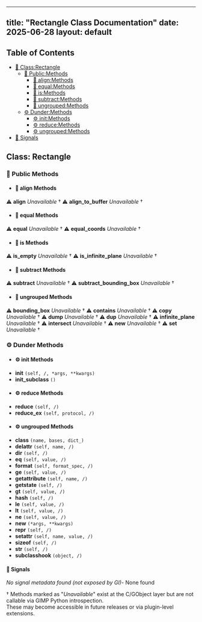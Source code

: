 <!-- Formatted by A³BS formatter.py -->
<!-- Generated by A³BS document.py -->
---
title: "Rectangle Class Documentation"
date: 2025-06-28
layout: default
---

## Table of Contents
- [🔧 Class:Rectangle](#class-rectangle)
  - [ 🔹 Public:Methods](#public-methods)
    - [ 🔹 align:Methods](#align-methods)
    - [ 🔹 equal:Methods](#equal-methods)
    - [ 🔹 is:Methods](#is-methods)
    - [ 🔹 subtract:Methods](#subtract-methods)
    - [ 🔹 ungrouped:Methods](#ungrouped-methods)
  - [ ⚙ Dunder:Methods](#dunder-methods)
    - [ ⚙ init:Methods](#init-methods)
    - [ ⚙ reduce:Methods](#reduce-methods)
    - [ ⚙ ungrouped:Methods](#ungrouped-methods)
- [🔧 Signals](#signals-)
## Class: Rectangle
### 🔹 Public Methods
<a name="public-methods"></a>
- #### 🔹 align Methods
<a name="align-methods"></a>
⚠️ **align** _Unavailable_ †
⚠️ **align_to_buffer** _Unavailable_ †
- #### 🔹 equal Methods
<a name="equal-methods"></a>
⚠️ **equal** _Unavailable_ †
⚠️ **equal_coords** _Unavailable_ †
- #### 🔹 is Methods
<a name="is-methods"></a>
⚠️ **is_empty** _Unavailable_ †
⚠️ **is_infinite_plane** _Unavailable_ †
- #### 🔹 subtract Methods
<a name="subtract-methods"></a>
⚠️ **subtract** _Unavailable_ †
⚠️ **subtract_bounding_box** _Unavailable_ †
- #### 🔹 ungrouped Methods
<a name="ungrouped-methods"></a>
⚠️ **bounding_box** _Unavailable_ †
⚠️ **contains** _Unavailable_ †
⚠️ **copy** _Unavailable_ †
⚠️ **dump** _Unavailable_ †
⚠️ **dup** _Unavailable_ †
⚠️ **infinite_plane** _Unavailable_ †
⚠️ **intersect** _Unavailable_ †
⚠️ **new** _Unavailable_ †
⚠️ **set** _Unavailable_ †
### ⚙ Dunder Methods
<a name="dunder-methods"></a>
- #### ⚙ init Methods
<a name="init-methods"></a>
  - **__init__** `(self, /, *args, **kwargs)`
  - **__init_subclass__** `()`
- #### ⚙ reduce Methods
<a name="reduce-methods"></a>
  - **__reduce__** `(self, /)`
  - **__reduce_ex__** `(self, protocol, /)`
- #### ⚙ ungrouped Methods
<a name="ungrouped-methods"></a>
  - **__class__** `(name, bases, dict_)`
  - **__delattr__** `(self, name, /)`
  - **__dir__** `(self, /)`
  - **__eq__** `(self, value, /)`
  - **__format__** `(self, format_spec, /)`
  - **__ge__** `(self, value, /)`
  - **__getattribute__** `(self, name, /)`
  - **__getstate__** `(self, /)`
  - **__gt__** `(self, value, /)`
  - **__hash__** `(self, /)`
  - **__le__** `(self, value, /)`
  - **__lt__** `(self, value, /)`
  - **__ne__** `(self, value, /)`
  - **__new__** `(*args, **kwargs)`
  - **__repr__** `(self, /)`
  - **__setattr__** `(self, name, value, /)`
  - **__sizeof__** `(self, /)`
  - **__str__** `(self, /)`
  - **__subclasshook__** `(object, /)`
#### 📣 Signals
<a name="signals-"></a>
_No signal metadata found (not exposed by GI)_- None found

† Methods marked as "_Unavailable_" exist at the C/GObject layer but are not callable via GIMP Python introspection.  
These may become accessible in future releases or via plugin-level extensions.